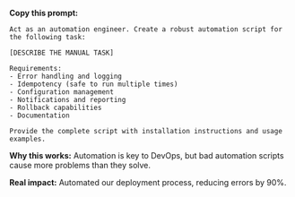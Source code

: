 **Copy this prompt:**

```
Act as an automation engineer. Create a robust automation script for the following task:

[DESCRIBE THE MANUAL TASK]

Requirements:
- Error handling and logging
- Idempotency (safe to run multiple times)
- Configuration management
- Notifications and reporting
- Rollback capabilities
- Documentation

Provide the complete script with installation instructions and usage examples.
```

**Why this works:** Automation is key to DevOps, but bad automation scripts cause more problems than they solve.

**Real impact:** Automated our deployment process, reducing errors by 90%.
